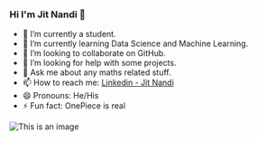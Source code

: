 ### Hi I'm Jit Nandi 👋

- 🔭 I’m currently a student.
- 🌱 I’m currently learning Data Science and Machine Learning.
- 👯 I’m looking to collaborate on GitHub.
- 🤔 I’m looking for help with some projects.
- 💬 Ask me about any maths related stuff.
- 📫 How to reach me: [Linkedin - Jit Nandi](linkedin.com/in/jit-nandi-b5703720b)
- 😄 Pronouns: He/His
- ⚡ Fun fact: OnePiece is real

![This is an image](https://github-readme-stats.vercel.app/api?username=Jit-12&theme=dracula&show_icons=true)
